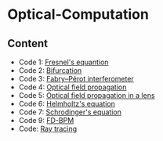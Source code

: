 # Optical-Computation

## Content
- Code 1: [Fresnel's equantion](https://github.com/xiangyu066/Optical-Computation/blob/master/Docs/Code1_FresnelEqn.md)
- Code 2: [Bifurcation](https://github.com/xiangyu066/Optical-Computation/blob/master/Docs/Code2_Bifurcation.md)
- Code 3: [Fabry–Pérot interferometer](https://github.com/xiangyu066/Optical-Computation/blob/master/Docs/Code3_FabryPerot.md)
- Code 4: [Optical field propagation](https://github.com/xiangyu066/Optical-Computation/blob/master/Docs/Code4_FieldPropagation.md)
- Code 5: [Optical field propagation in a lens](https://github.com/xiangyu066/Optical-Computation/blob/master/Docs/Code5_FieldPropagation_lens.md)
- Code 6: [Helmholtz's equation](https://github.com/xiangyu066/Optical-Computation/blob/master/Docs/Code6_HelmholtzEq.md)
- Code 7: [Schrodinger's equation](https://github.com/xiangyu066/Optical-Computation/blob/master/Docs/Code7_SchrodingerEq.md)
- Code 9: [FD-BPM](https://github.com/xiangyu066/Optical-Computation/blob/master/Docs/Code9_FDBPM.md)
- Code: [Ray tracing](https://github.com/xiangyu066/Optical-Computation/blob/master/Docs/Code_RayTracing.md)

